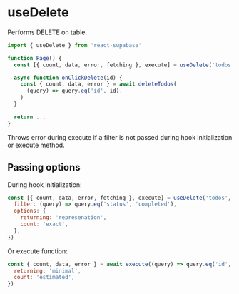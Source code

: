 # useDelete

Performs DELETE on table.

```js highlight=4
import { useDelete } from 'react-supabase'

function Page() {
  const [{ count, data, error, fetching }, execute] = useDelete('todos')

  async function onClickDelete(id) {
    const { count, data, error } = await deleteTodos(
      (query) => query.eq('id', id),
    )
  }

  return ...
}
```

Throws error during execute if a filter is not passed during hook initialization or execute method.

## Passing options

During hook initialization:

```js
const [{ count, data, error, fetching }, execute] = useDelete('todos', {
  filter: (query) => query.eq('status', 'completed'),
  options: {
    returning: 'represenation',
    count: 'exact',
  },
})
```

Or execute function:

```js
const { count, data, error } = await execute((query) => query.eq('id', id), {
  returning: 'minimal',
  count: 'estimated',
})
```
